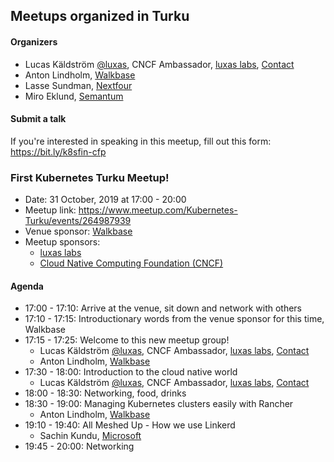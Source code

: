 ## Meetups organized in Turku

#### Organizers

 - Lucas Käldström [@luxas](https://github.com/luxas), CNCF Ambassador, [luxas labs](https://luxaslabs.com), [Contact](https://www.cncf.io/speaker/luxas)
 - Anton Lindholm, [Walkbase](https://www.walkbase.com/)
 - Lasse Sundman, [Nextfour](https://www.nextfour.com/)
 - Miro Eklund, [Semantum](https://www.semantum.fi/)

#### Submit a talk

If you're interested in speaking in this meetup, fill out this form: https://bit.ly/k8sfin-cfp

### First Kubernetes Turku Meetup!

 - Date: 31 October, 2019 at 17:00 - 20:00
 - Meetup link: https://www.meetup.com/Kubernetes-Turku/events/264987939
 - Venue sponsor: [Walkbase](https://www.walkbase.com/)
 - Meetup sponsors:
   - [luxas labs](https://luxaslabs.com)
   - [Cloud Native Computing Foundation (CNCF)](https://www.cncf.io/)

#### Agenda

 - 17:00 - 17:10: Arrive at the venue, sit down and network with others 
 - 17:10 - 17:15: Introductionary words from the venue sponsor for this time, Walkbase 
 - 17:15 - 17:25: Welcome to this new meetup group! 
   - Lucas Käldström [@luxas](https://github.com/luxas), CNCF Ambassador, [luxas labs](https://luxaslabs.com), [Contact](https://www.cncf.io/speaker/luxas)
   - Anton Lindholm, [Walkbase](https://www.walkbase.com/)
 - 17:30 - 18:00: Introduction to the cloud native world 
   - Lucas Käldström [@luxas](https://github.com/luxas), CNCF Ambassador, [luxas labs](https://luxaslabs.com), [Contact](https://www.cncf.io/speaker/luxas)
 - 18:00 - 18:30: Networking, food, drinks 
 - 18:30 - 19:00: Managing Kubernetes clusters easily with Rancher 
   - Anton Lindholm, [Walkbase](https://www.walkbase.com/)
 - 19:10 - 19:40: All Meshed Up - How we use Linkerd 
   - Sachin Kundu, [Microsoft](https://www.microsoft.com)
 - 19:45 - 20:00: Networking 
